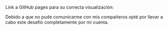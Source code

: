 Link a GitHub pages para su correcta visualización:

Debido a que no pude comunicarme con mis compañeros opté por llevar a cabo este desafío completamente por mi cuenta.
